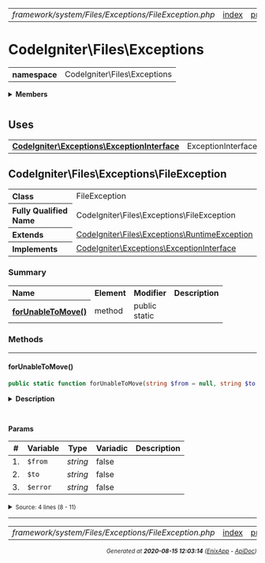 


 



<table>
<tr>
<td style="width:100%"><em>framework/system/Files/Exceptions/FileException.php</em></td>
<td><a href="../../../../../../../api/index.md">index</a></td>
<td><a href="../../../../../../../api/vendor/codeigniter4/framework/system/Exceptions/PageNotFoundException.md">prev</a></td>
<td><a href="../../../../../../../api/vendor/codeigniter4/framework/system/Files/Exceptions/FileNotFoundException.md">next</a></td>
</tr>
</table>







# CodeIgniter\Files\Exceptions 
<table style="text-align:left">
<tr><th>namespace</th><td>CodeIgniter\Files\Exceptions</td></tr>
</table>

 

<details>
<summary style="margin-bottom:12px;"><strong>Members</strong></summary>
<table>
<tr><td><a href="../../../../../../../api/vendor/codeigniter4/framework/system/Files/Exceptions/FileException.md">CodeIgniter\Files\Exceptions\FileException</a></td></tr>
<tr><td><a href="../../../../../../../api/vendor/codeigniter4/framework/system/Files/Exceptions/FileNotFoundException.md">CodeIgniter\Files\Exceptions\FileNotFoundException</a></td></tr>
</table>
</details>



 
 ## Uses

<table style="text-align:left;">
<tr>
<td>
<a href="../../../../../../../api/vendor/codeigniter4/framework/system/Exceptions/ExceptionInterface.md"><strong>CodeIgniter\Exceptions\ExceptionInterface</strong></a>
</td>
<td>ExceptionInterface</td>
</tr>
</table>



 
## CodeIgniter\Files\Exceptions\FileException

<table style="text-align:left">
<tr><th>Class</th><td>FileException</td></tr>
<tr><th>Fully Qualified Name</th><td>CodeIgniter\Files\Exceptions\FileException</td></tr>
<tr><th>Extends</th><td><a href="">CodeIgniter\Files\Exceptions\RuntimeException</a></td></tr>
<tr><th>Implements</th>
<td>
<a href="../../../../../../../api/vendor/codeigniter4/framework/system/Exceptions/ExceptionInterface.md">CodeIgniter\Exceptions\ExceptionInterface</a><br>
</td>
</tr>
</table>




### Summary


<table style="text-align:left;">
<tr>
<th>Name</th>
<th>Element</th>
<th>Modifier</th>
<th>Description</th>
</tr>


<tr>
<th><a href="#forUnableToMove"><strong>forUnableToMove</strong>()</a></th>
<td>method</td>
<td>
public<br>static

</td>
<td></td>
</tr>

</table>






### Methods


<hr>

#### forUnableToMove()

```php
public static function forUnableToMove(string $from = null, string $to = null, string $error = null)
```

<details>
<summary style="margin-bottom:12px;"><strong>Description</strong></summary>

*No description.*


</details>



<table style="text-align:left">
</table>


**Params**

<table>
<thead>
<tr>
<th>#</th>
<th>Variable</th>
<th>Type</th>
<th>Variadic</th>
<th>Description</th>
</tr>
</thead>
<tbody>

<tr>
<td>1.</td>
<td><code>$from</code></td>
<td><em>string
</em></td>
<td>false</td>
<td></td>
</tr>

<tr>
<td>2.</td>
<td><code>$to</code></td>
<td><em>string
</em></td>
<td>false</td>
<td></td>
</tr>

<tr>
<td>3.</td>
<td><code>$error</code></td>
<td><em>string
</em></td>
<td>false</td>
<td></td>
</tr>


</tbody>
</table>








<details>
<summary><small>Source: 4 lines (8 - 11)</small></summary>

```php
public static function forUnableToMove(string $from = null, string $to = null, string $error = null)
{
	return new static(lang('Files.cannotMove', [$from, $to, $error]));
}
```

</details>





 


 
  




<hr>

<table>
<tr>
<td style="width:100%"><em>framework/system/Files/Exceptions/FileException.php</em></td>
<td><a href="../../../../../../../api/index.md">index</a></td>
<td><a href="../../../../../../../api/vendor/codeigniter4/framework/system/Exceptions/PageNotFoundException.md">prev</a></td>
<td><a href="../../../../../../../api/vendor/codeigniter4/framework/system/Files/Exceptions/FileNotFoundException.md">next</a></td>
<td><a href="#">top</a></td></tr>
</table>




<div style="text-align:right;">

<small>_Generated at **2020-08-15 12:03:14**_ *([EnixApp](https://github.com/enix-app) - [ApiDoc](https://github.com/enix-app/apidoc))*</small>
</div>